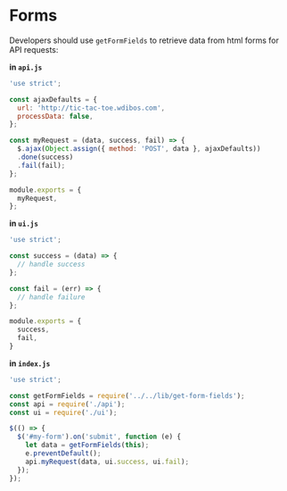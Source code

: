 # Forms

Developers should use `getFormFields` to retrieve data from html forms for API
 requests:

**in `api.js`**

```js
'use strict';

const ajaxDefaults = {
  url: 'http://tic-tac-toe.wdibos.com',
  processData: false,
};

const myRequest = (data, success, fail) => {
  $.ajax(Object.assign({ method: 'POST', data }, ajaxDefaults))
  .done(success)
  .fail(fail);
};

module.exports = {
  myRequest,
};
```

**in `ui.js`**

```js
'use strict';

const success = (data) => {
  // handle success
};

const fail = (err) => {
  // handle failure
};

module.exports = {
  success,
  fail,
}
```

**in `index.js`**

```js
'use strict';

const getFormFields = require('../../lib/get-form-fields');
const api = require('./api');
const ui = require('./ui');

$(() => {
  $('#my-form').on('submit', function (e) {
    let data = getFormFields(this);
    e.preventDefault();
    api.myRequest(data, ui.success, ui.fail);
  });
});
```

